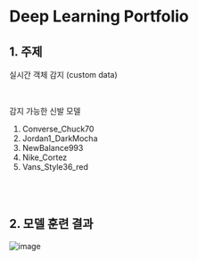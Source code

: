 # **Deep Learning Portfolio**

## 1. 주제
실시간 객체 감지 (custom data)

<br>

감지 가능한 신발 모델
1. Converse_Chuck70
2. Jordan1_DarkMocha
3. NewBalance993
4. Nike_Cortez
5. Vans_Style36_red

<br>
<br>

## 2. 모델 훈련 결과
![image](https://user-images.githubusercontent.com/82884493/121319263-fe85b000-c946-11eb-9d23-1870018cd91c.png)
